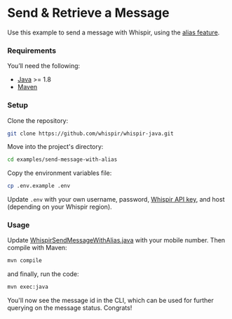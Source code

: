 # Send & Retrieve a Message

Use this example to send a message with Whispir, using the [alias feature](https://developers.whispir.com/a86a51f617542-features#message-aliasing).

### Requirements

You’ll need the following:

- [Java](https://openjdk.org/) >= 1.8
- [Maven](https://maven.apache.org)

### Setup

Clone the repository:

```bash
git clone https://github.com/whispir/whispir-java.git
```

Move into the project's directory:

```bash
cd examples/send-message-with-alias
```

Copy the environment variables file:

```bash
cp .env.example .env
```

Update `.env` with your own username, password, [Whispir API key](https://developers.whispir.com/2a21cad9e5da7-authentication#obtain-an-api-key), and host (depending on your Whispir region).

### Usage

Update [WhispirSendMessageWithAlias.java](src/main/java/com/whispir/WhispirSendMessageWithAlias.java) with your mobile number. Then compile with Maven:

```bash
mvn compile
```

and finally, run the code:

```bash
mvn exec:java
```

You'll now see the message id in the CLI, which can be used for further querying on the message status. Congrats!
